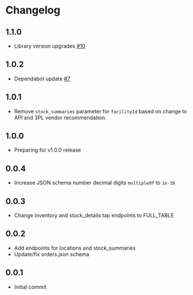 # Changelog

## 1.1.0
  * Library version upgrades [#10](https://github.com/singer-io/tap-3plcentral/pull/10)

## 1.0.2
  * Dependabot update [#7](https://github.com/singer-io/tap-3plcentral/pull/7)

## 1.0.1
  * Remove `stock_summaries` parameter for `facilityId` based on change to API and 3PL vendor recommendation.

## 1.0.0
  * Preparing for v1.0.0 release

## 0.0.4
  * Increase JSON schema number decimal digits `multipleOf` to `1e-16`

## 0.0.3
  * Change inventory and stock_details tap endpoints to FULL_TABLE

## 0.0.2
  * Add endpoints for locations and stock_summaries
  * Update/fix orders.json schema

## 0.0.1
  * Initial commit